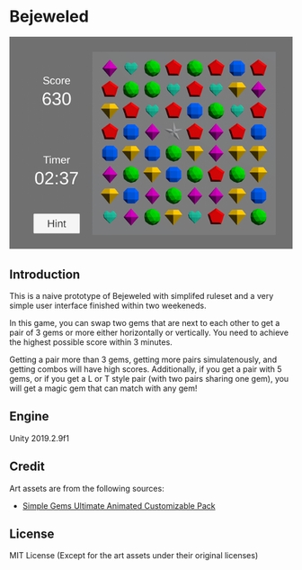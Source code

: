# Bejeweled

![](screenshot.png)

## Introduction

This is a naive prototype of Bejeweled with simplifed ruleset and
a very simple user interface finished within two weekeneds.

In this game, you can swap two gems that are next to each other to
get a pair of 3 gems or more either horizontally or vertically.
You need to achieve the highest possible score within 3 minutes.

Getting a pair more than 3 gems, getting more pairs simulatenously,
and getting combos will have high scores. Additionally, if you get
a pair with 5 gems, or if you get a L or T style pair (with two pairs
sharing one gem), you will get a magic gem that can match with any gem!

## Engine

Unity 2019.2.9f1

## Credit

Art assets are from the following sources:
- [Simple Gems Ultimate Animated Customizable Pack](https://assetstore.unity.com/packages/3d/props/simple-gems-ultimate-animated-customizable-pack-73764)

## License

MIT License (Except for the art assets under their original licenses)
